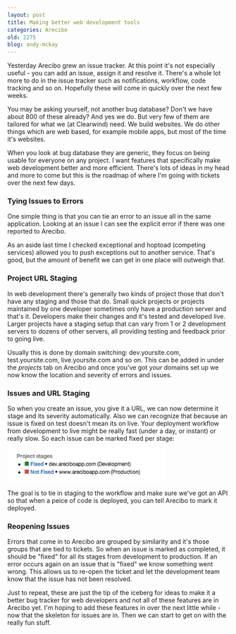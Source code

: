```yaml
---
layout: post
title: Making better web development tools 
categories: Arecibo
old: 2275
blog: andy-mckay
---
```

<p>Yesterday Arecibo grew an issue tracker. At this point it's not especially useful - you can add an issue, assign it and resolve it. There's a whole lot more to do in the issue tracker such as notifications, workflow, code tracking and so on. Hopefully these will come in quickly over the next few weeks.</p>
<p>You may be asking yourself, not another bug database? Don't we have about 800 of these already? And yes we do. But very few of them are tailored for what we (at Clearwind) need. We build websites. We do other things which are web based, for example mobile apps, but most of the time it's websites.</p>
<p>When you look at bug database they are generic, they focus on being usable for everyone on any project. I want features that specifically make web development better and more efficient. There's lots of ideas in my head and more to come but this is the roadmap of where I'm going with tickets over the next few days.</p>
<h3>Tying Issues to Errors</h3>
<p>One simple thing is that you can tie an error to an issue all in the same application. Looking at an issue I can see the explicit error if there was one reported to Arecibo.</p>
<p>As an aside last time I checked exceptional and hoptoad (competing services) allowed you to push exceptions out to another service. That's good, but the amount of benefit we can get in one place will outweigh that.</p>
<h3>Project URL Staging</h3>
<p>In web development there's generally two kinds of project those that don't have any staging and those that do. Small quick projects or projects maintained by one developer sometimes only have a production server and that's it. Developers make their changes and it's tested and developed live. Larger projects have a staging setup that can vary from 1 or 2 development servers to dozens of other servers, all providing testing and feedback prior to going live.</p>
<p>Usually this is done by domain switching: dev.yoursite.com, test.yoursite.com, live.yoursite.com and so on. This can be added in under the <i>projects</i> tab on Arecibo and once you've got your domains set up we now know the location and severity of errors and issues.</p>
<h3>Issues and URL Staging</h3>
<p>So when you create an issue, you give it a URL, we can now determine it stage and its severity automatically. Also we can recognize that because an issue is fixed on test doesn't mean its on live. Your deployment workflow from development to live might be really fast (under a day, or instant) or really slow. So each issue can be marked fixed per stage:</p>
<img src="/files/arecibo-stages.png" class="clear" />
<p>The goal is to tie in staging to the workflow and make sure we've got an API so that when a peice of code is deployed, you can tell Arecibo to mark it deployed.</p>
<h3>Reopening Issues</h3>
<p>Errors that come in to Arecibo are grouped by similarity and it's those groups that are tied to tickets. So when an issue is marked as completed, it should be "fixed" for all its stages from development to production. If an error occurs again on an issue that is "fixed" we know something went wrong. This allows us to re-open the ticket and let the development team know that the issue has not been resolved.</p>
<p>Just to repeat, these are just the tip of the iceberg for ideas to make it a better bug tracker for web developers and not all of these features are in Arecibo yet. I'm hoping to add these features in over the next little while - now that the skeleton for issues are in. Then we can start to get on with the really fun stuff.</p>